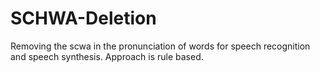 # SCHWA-Deletion
Removing the scwa in the pronunciation of words for speech recognition and speech synthesis.
Approach is rule based. 

